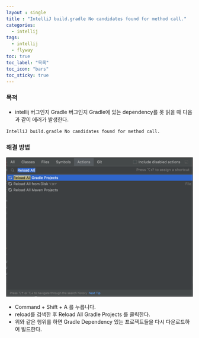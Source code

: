 ```yaml
---
layout : single
title : "IntelliJ build.gradle No candidates found for method call."
categories:
  - intellij
tags:
  - intellij
  - flyway
toc: true
toc_label: "목록"
toc_icon: "bars"
toc_sticky: true
---
```


### 목적 
- intellij 버그인지 Gradle 버그인지 Gradle에 있는 dependency를 못 읽을 때 다음과 같이 에러가 발생한다.
~~~
IntelliJ build.gradle No candidates found for method call.
~~~

### 해결 방법
![screenshot](../assets/images/2301/0104image.png)
- Command + Shift + A 를 누릅니다.
- reload를 검색한 후 Reload All Gradle Projects 를 클릭한다.
- 위와 같은 행위를 하면 Gradle Dependency 있는 프로젝트들을 다시 다운로드하여 빌드한다. 